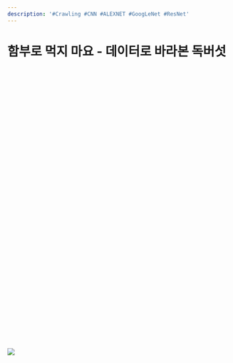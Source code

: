 ```yaml
---
description: '#Crawling #CNN #ALEXNET #GoogLeNet #ResNet'
---
```


# 함부로 먹지 마요 - 데이터로 바라본 독버섯

<figure><img src="../../../.gitbook/assets/1 (3).jpg" alt=""><figcaption></figcaption></figure>

<figure><img src="../../../.gitbook/assets/2 (3).jpg" alt=""><figcaption></figcaption></figure>

<figure><img src="../../../.gitbook/assets/3 (3).jpg" alt=""><figcaption></figcaption></figure>

<figure><img src="../../../.gitbook/assets/4 (3).jpg" alt=""><figcaption></figcaption></figure>

<figure><img src="../../../.gitbook/assets/5 (3).jpg" alt=""><figcaption></figcaption></figure>

<figure><img src="../../../.gitbook/assets/6 (3).jpg" alt=""><figcaption></figcaption></figure>

<figure><img src="../../../.gitbook/assets/7 (3).jpg" alt=""><figcaption></figcaption></figure>

<figure><img src="../../../.gitbook/assets/8 (3).jpg" alt=""><figcaption></figcaption></figure>

<figure><img src="../../../.gitbook/assets/9 (3).jpg" alt=""><figcaption></figcaption></figure>

<figure><img src="../../../.gitbook/assets/10 (3).jpg" alt=""><figcaption></figcaption></figure>

<figure><img src="../../../.gitbook/assets/11 (3).jpg" alt=""><figcaption></figcaption></figure>

<figure><img src="../../../.gitbook/assets/12 (3).jpg" alt=""><figcaption></figcaption></figure>

<figure><img src="../../../.gitbook/assets/13 (3).jpg" alt=""><figcaption></figcaption></figure>

<figure><img src="../../../.gitbook/assets/14 (3).jpg" alt=""><figcaption></figcaption></figure>

<figure><img src="../../../.gitbook/assets/15 (3).jpg" alt=""><figcaption></figcaption></figure>

<figure><img src="../../../.gitbook/assets/16 (3).jpg" alt=""><figcaption></figcaption></figure>

<figure><img src="../../../.gitbook/assets/17 (3).jpg" alt=""><figcaption></figcaption></figure>

<figure><img src="../../../.gitbook/assets/18 (3).jpg" alt=""><figcaption></figcaption></figure>

<figure><img src="../../../.gitbook/assets/19 (3).jpg" alt=""><figcaption></figcaption></figure>

<figure><img src="../../../.gitbook/assets/20 (3).jpg" alt=""><figcaption></figcaption></figure>

<figure><img src="../../../.gitbook/assets/21 (3).jpg" alt=""><figcaption></figcaption></figure>

<figure><img src="../../../.gitbook/assets/22 (3).jpg" alt=""><figcaption></figcaption></figure>

<figure><img src="../../../.gitbook/assets/23 (3).jpg" alt=""><figcaption></figcaption></figure>

<figure><img src="../../../.gitbook/assets/24 (3).jpg" alt=""><figcaption></figcaption></figure>

<figure><img src="../../../.gitbook/assets/25 (3).jpg" alt=""><figcaption></figcaption></figure>

<figure><img src="../../../.gitbook/assets/26 (3).jpg" alt=""><figcaption></figcaption></figure>

<figure><img src="../../../.gitbook/assets/27 (3).jpg" alt=""><figcaption></figcaption></figure>

<figure><img src="../../../.gitbook/assets/28 (3).jpg" alt=""><figcaption></figcaption></figure>

<figure><img src="../../../.gitbook/assets/29 (3).jpg" alt=""><figcaption></figcaption></figure>

<figure><img src="../../../.gitbook/assets/30 (3).jpg" alt=""><figcaption></figcaption></figure>

<figure><img src="../../../.gitbook/assets/31 (3).jpg" alt=""><figcaption></figcaption></figure>

<figure><img src="../../../.gitbook/assets/32.jpg" alt=""><figcaption></figcaption></figure>

<figure><img src="../../../.gitbook/assets/33.jpg" alt=""><figcaption></figcaption></figure>

<figure><img src="../../../.gitbook/assets/34.jpg" alt=""><figcaption></figcaption></figure>

<figure><img src="../../../.gitbook/assets/35.jpg" alt=""><figcaption></figcaption></figure>

<figure><img src="../../../.gitbook/assets/36.jpg" alt=""><figcaption></figcaption></figure>

<figure><img src="../../../.gitbook/assets/37.jpg" alt=""><figcaption></figcaption></figure>

<figure><img src="../../../.gitbook/assets/38.jpg" alt=""><figcaption></figcaption></figure>

<figure><img src="../../../.gitbook/assets/39.jpg" alt=""><figcaption></figcaption></figure>

<figure><img src="../../../.gitbook/assets/40.jpg" alt=""><figcaption></figcaption></figure>

<figure><img src="../../../.gitbook/assets/41.jpg" alt=""><figcaption></figcaption></figure>

<figure><img src="../../../.gitbook/assets/42.jpg" alt=""><figcaption></figcaption></figure>

<figure><img src="../../../.gitbook/assets/43.jpg" alt=""><figcaption></figcaption></figure>

<figure><img src="../../../.gitbook/assets/44.jpg" alt=""><figcaption></figcaption></figure>

<figure><img src="../../../.gitbook/assets/45.jpg" alt=""><figcaption></figcaption></figure>

![](../../../.gitbook/assets/46.jpg)
